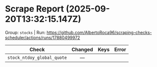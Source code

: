 # Scrape Report (2025-09-20T13:32:15.147Z)

Group: `stocks`  |  Run: https://github.com/AlbertoRoca96/scraping-checks-scheduler/actions/runs/17880499972

| Check | Changed | Keys | Error |
|---|:---:|:--|:--|
| `stock_ntdoy_global_quote` | — |  |  |
